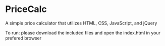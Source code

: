 # PriceCalc
A simple price calculator that utilizes HTML, CSS, JavaScript, and jQuery

To run: please download the included files and open the index.html in your prefered browser
